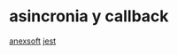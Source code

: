 # asincronia y callback

[anexsoft](https://anexsoft.com/javascript-callbacks-vs-promise-vs-asyncawait)
[jest](https://jestjs.io/docs/getting-started)

